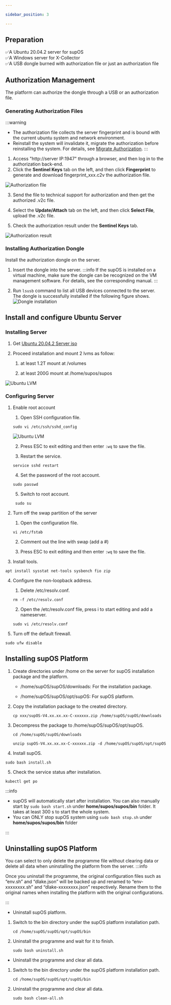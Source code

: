 ```yaml
---

sidebar_position: 3

---
```


## Preparation

✅A Ubuntu 20.04.2 server for supOS<br/>
✅A Windows server for X-Collector <br/>
✅A USB dongle burned with authorization file or just an authorization file<br/>



## Authorization Management

The platform can authorize the dongle through a USB or an authorization file.


### Generating Authorization Files

:::warning
- The authorization file collects the server fingerprint and is bound with the current ubuntu system and network environment.
- Reinstall the system will invalidate it, migrate the authorization before reinstalling the system. For details, see <a href="Appendix/Migrate Authorization">Migrate Authorization</a>.
:::

1. Access "http://server IP:1947" through a browser, and then log in to the authorization back-end.
2. Click the **Sentinel Keys** tab on the left, and then click **Fingerprint** to generate and download fingerprint_xxx.c2v the authorization file.

![Authorization file](https://wordpressfreezonex.oss-accelerate.aliyuncs.com/install/90..png)

3. Send the file to technical support for authorization and then get the authorized .v2c file.

4. Select the **Update/Attach** tab on the left, and then click **Select File**, upload the .v2c file.

5. Check the authorization result under the **Sentinel Keys** tab.

![Authorization result](https://wordpressfreezonex.oss-accelerate.aliyuncs.com/install/91.png)

### Installing Authorization Dongle

Install the authorization dongle on the server.

1. Insert the dongle into the server.
:::info
If the supOS is installed on a virtual machine, make sure the dongle can be recognized on the VM management software. For details, see the corresponding manual.
:::

4. Run `lsusb` command to list all USB devices connected to the server. <br/>
The dongle is successfully installed if the following figure shows.
![Dongle installation](https://wordpressfreezonex.oss-accelerate.aliyuncs.com/install/92.png)

## Install and configure Ubuntu Server

### Installing Server

1. Get [Ubuntu 20.04.2 Server iso](http://old-releases.ubuntu.com/releases/20.04.2/ubuntu-20.04.2-live-server-amd64.iso)

2. Proceed installation and mount 2 lvms as follow:

    1. at least 1.2T mount at /volumes

    2. at least 200G mount at /home/supos/supos

![Ubuntu LVM](https://wordpressfreezonex.oss-accelerate.aliyuncs.com/install/ubuntu_LVM.png)

### Configuring Server

1. Enable root account

    1. Open SSH configuration file.

      `sudo vi /etc/ssh/sshd_config`

      ![Ubuntu LVM](https://wordpressfreezonex.oss-accelerate.aliyuncs.com/install/60.png)

    2. Press ESC to exit editing and then enter `:wq` to save the file.

    3. Restart the service.

      `service sshd restart`
    
    4. Set the password of the root account.
      
      `sudo passwd`

    5. Switch to root account.

      ` sudo su`

2. Turn off the swap partition of the server

    1. Open the configuration file.

     `vi /etc/fstab`

    2. Comment out the line with swap (add a #)

    3. Press ESC to exit editing and then enter `:wq` to save the file.

3. Install tools.

  `apt install sysstat net-tools sysbench fio zip`

4. Configure the non-loopback address.
    
    1. Delete /etc/resolv.conf.
    
      `rm -f /etc/resolv.conf`
    
    2. Open the /etc/resolv.conf file, press i to start editing and add a nameserver.

      `sudo vi /etc/resolv.conf`

5. Turn off the default firewall.

  `sudo ufw disable`


## Installing supOS Platform

1. Create directories under /home on the server for supOS installation package and the platform.

    - /home/supOS/supOS/downloads: For the installation package.
    
    - /home/supOS/supOS/opt/supOS: For supOS platform.

2. Copy the installation package to the created directory.

    `cp xxx/supOS-V4.xx.xx.xx-C-xxxxxx.zip /home/supOS/supOS/downloads`

3. Decompress the package to /home/supOS/supOS/opt/supOS.

    `cd /home/supOS/supOS/downloads`
    
    `unzip supOS-V4.xx.xx.xx-C-xxxxxx.zip -d /home/supOS/supOS/opt/supOS`

4. Install supOS.

  `sudo bash install.sh`

5. Check the service status after installation.

  `kubectl get po`

:::info

<ul>
<li>supOS will automatically start after installation. You can also manually start by <code>sudo bash start.sh</code> under <b>home/supos/supos/bin</b> folder. It takes at least 300 s to start the whole system.</li>
<li>You can ONLY stop supOS system using <code>sudo bash stop.sh</code> under <b>home/supos/supos/bin</b> folder</li>
</ul>

:::

## Uninstalling supOS Platform
You can select to only delete the programme file without clearing data or delete all data when uninstalling the platform from the server.
:::info

Once you uninstall the programme, the original configuration files such as “env.sh” and “dlake.json” will be backed up and renamed to “env-xxxxxxxx.sh” and “dlake-xxxxxxxx.json” respectively. Rename them to the original names when installing the platform with the original configurations.

:::

- Uninstall supOS platform.
1. Switch to the bin directory under the supOS platform installation path.
    
      `cd /home/supOS/supOS/opt/supOS/bin`

2. Uninstall the programme and wait for it to finish.
      
      `sudo bash uninstall.sh`

- Uninstall the programme and clear all data.

1. Switch to the bin directory under the supOS platform installation path.

      `cd /home/supOS/supOS/opt/supOS/bin`

2. Uninstall the programme and clear all data.

      `sudo bash clean-all.sh`
